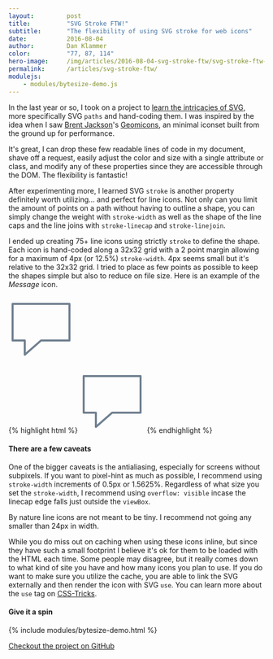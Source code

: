 ```yaml
---
layout:         post
title:          "SVG Stroke FTW!"
subtitle:       "The flexibility of using SVG stroke for web icons"
date:           2016-08-04
author:         Dan Klammer
color:          "77, 87, 114"
hero-image:     /img/articles/2016-08-04-svg-stroke-ftw/svg-stroke-ftw-hero.png
permalink:      /articles/svg-stroke-ftw/
modulejs:
    - modules/bytesize-demo.js
---
```


In the last year or so, I took on a project to [learn the intricacies of SVG], more specifically SVG `paths` and hand-coding them. I was inspired by the idea when I saw [Brent Jackson]'s [Geomicons], an minimal iconset built from the ground up for performance.

It's great, I can drop these few readable lines of code in my document, shave off a request, easily adjust the color and size with a single attribute or class, and modify any of these properties since they are accessible through the DOM. The flexibility is fantastic!

After experimenting more, I learned SVG `stroke` is another property definitely worth utilizing... and perfect for line icons. Not only can you limit the amount of points on a path without having to outline a shape, you can simply change the weight with `stroke-width` as well as the shape of the line caps and the line joins with `stroke-linecap` and `stroke-linejoin`. 

I ended up creating 75+ line icons using strictly `stroke` to define the shape. Each icon is hand-coded along a 32x32 grid with a 2 point margin allowing for a maximum of 4px (or 12.5%) `stroke-width`. 4px seems small but it's relative to the 32x32 grid. I tried to place as few points as possible to keep the shapes simple but also to reduce on file size. Here is an example of the *Message* icon.

<div class="align-center p2">
    <svg viewBox="0 0 32 32" width="128" height="128" fill="none">
      <path stroke="SlateGray" stroke-width="1px" stroke-linejoin="round"
        d="M2 4 L30 4 30 22 16 22 8 29 8 22 2 22 Z" />
    </svg>
</div>

{% highlight html %}
<svg viewBox="0 0 32 32" width="128" height="128" fill="none">
  <path stroke="SlateGray" stroke-width="1px" stroke-linejoin="round"
    d="M2 4 L30 4 30 22 16 22 8 29 8 22 2 22 Z" />
</svg>
{% endhighlight %}


<h4 class="pt6"><strong>There are a few caveats</strong></h4>

One of the bigger caveats is the antialiasing, especially for screens without subpixels. If you want to pixel-hint as much as possible, I recommend using `stroke-width` increments of 0.5px or 1.5625%. Regardless of what size you set the `stroke-width`, I recommend using `overflow: visible` incase the linecap edge falls just outside the `viewBox`.

By nature line icons are not meant to be tiny. I recommend not going any smaller than 24px in width.

While you do miss out on caching when using these icons inline, but since they have such a small footprint I believe it's ok for them to be loaded with the HTML each time. Some people may disagree, but it really comes down to what kind of site you have and how many icons you plan to use. If you do want to make sure you utilize the cache, you are able to link the SVG externally and then render the icon with SVG `use`. You can learn more about the `use` tag on [CSS-Tricks].


#### **Give it a spin**

{% include modules/bytesize-demo.html %}

<div class="py4 align-center">
    <a href="https://github.com/danklammer/bytesize-icons" class="btn dim underline-none text-shadow-light box-shadow-light px3 py2 br6 pressable">
        Checkout the project on GitHub
    </a>
</div>

[learn the intricacies of SVG]: http://svgpocketguide.com/
[Brent Jackson]: http://jxnblk.com/
[Geomicons]: http://geomicons.com/
[SVG spec]: https://www.w3.org/TR/SVG/
[CSS-Tricks]: https://css-tricks.com/svg-use-with-external-reference-take-2/